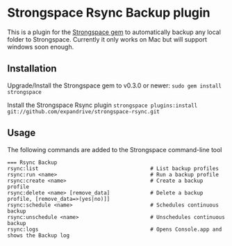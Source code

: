 Strongspace Rsync Backup plugin
===============================

This is a plugin for the [Strongspace gem](https://github.com/expandrive/strongspace-ruby) to automatically backup any local folder to Strongspace. Currently it only works on Mac but will support windows soon enough.



Installation
------------

Upgrade/Install the Strongspace gem to v0.3.0 or newer:
    `sudo gem install strongspace`

Install the Strongspace Rsync plugin
    `strongspace plugins:install git://github.com/expandrive/strongspace-rsync.git`

Usage
-----

The following commands are added to the Strongspace command-line tool

    === Rsync Backup
    rsync:list                                    # List backup profiles
    rsync:run <name>                              # Run a backup profile
    rsync:create <name>                           # Create a backup profile
    rsync:delete <name> [remove_data]             # Delete a backup profile, [remove_data=>(yes|no)]]
    rsync:schedule <name>                         # Schedules continuous backup
    rsync:unschedule <name>                       # Unschedules continuous backup
    rsync:logs                                    # Opens Console.app and shows the Backup log
